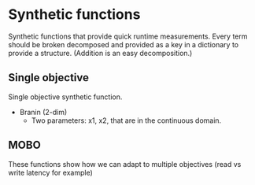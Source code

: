 # Synthetic functions

Synthetic functions that provide quick runtime measurements.
Every term should be broken decomposed and provided as a key in a dictionary to provide a structure. (Addition is an easy decomposition.)


## Single objective


Single objective synthetic function.

* Branin (2-dim)
  * Two parameters: x1, x2, that are in the continuous domain.

## MOBO

These functions show how we can adapt to multiple objectives (read vs write latency for example)

